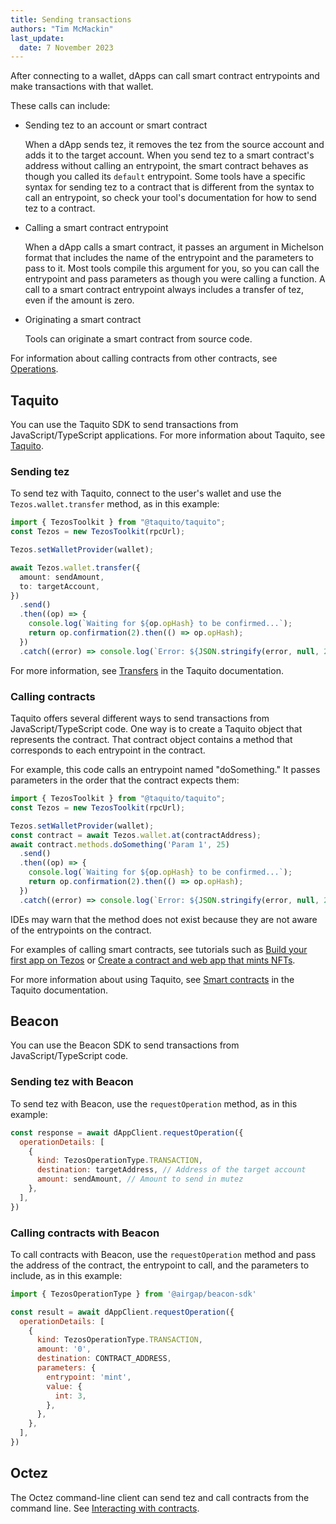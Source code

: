 ```yaml
---
title: Sending transactions
authors: "Tim McMackin"
last_update:
  date: 7 November 2023
---
```

<!-- TODO originating contracts: https://tezostaquito.io/docs/originate -->

After connecting to a wallet, dApps can call smart contract entrypoints and make transactions with that wallet.

These calls can include:

- Sending tez to an account or smart contract

  When a dApp sends tez, it removes the tez from the source account and adds it to the target account.
  When you send tez to a smart contract's address without calling an entrypoint, the smart contract behaves as though you called its `default` entrypoint.
  Some tools have a specific syntax for sending tez to a contract that is different from the syntax to call an entrypoint, so check your tool's documentation for how to send tez to a contract.

- Calling a smart contract entrypoint

  When a dApp calls a smart contract, it passes an argument in Michelson format that includes the name of the entrypoint and the parameters to pass to it.
  Most tools compile this argument for you, so you can call the entrypoint and pass parameters as though you were calling a function.
  A call to a smart contract entrypoint always includes a transfer of tez, even if the amount is zero.

- Originating a smart contract

  Tools can originate a smart contract from source code.

For information about calling contracts from other contracts, see [Operations](../smart-contracts/logic/operations).

## Taquito

You can use the Taquito SDK to send transactions from JavaScript/TypeScript applications.
For more information about Taquito, see [Taquito](./taquito).

### Sending tez

To send tez with Taquito, connect to the user's wallet and use the `Tezos.wallet.transfer` method, as in this example:

```typescript
import { TezosToolkit } from "@taquito/taquito";
const Tezos = new TezosToolkit(rpcUrl);

Tezos.setWalletProvider(wallet);

await Tezos.wallet.transfer({
  amount: sendAmount,
  to: targetAccount,
})
  .send()
  .then((op) => {
    console.log(`Waiting for ${op.opHash} to be confirmed...`);
    return op.confirmation(2).then(() => op.opHash);
  })
  .catch((error) => console.log(`Error: ${JSON.stringify(error, null, 2)}`));
```

For more information, see [Transfers](https://tezostaquito.io/docs/making_transfers) in the Taquito documentation.

### Calling contracts

Taquito offers several different ways to send transactions from JavaScript/TypeScript code.
One way is to create a Taquito object that represents the contract.
That contract object contains a method that corresponds to each entrypoint in the contract.

For example, this code calls an entrypoint named "doSomething."
It passes parameters in the order that the contract expects them:

```javascript
import { TezosToolkit } from "@taquito/taquito";
const Tezos = new TezosToolkit(rpcUrl);

Tezos.setWalletProvider(wallet);
const contract = await Tezos.wallet.at(contractAddress);
await contract.methods.doSomething('Param 1', 25)
  .send()
  .then((op) => {
    console.log(`Waiting for ${op.opHash} to be confirmed...`);
    return op.confirmation(2).then(() => op.opHash);
  })
  .catch((error) => console.log(`Error: ${JSON.stringify(error, null, 2)}`));
```

IDEs may warn that the method does not exist because they are not aware of the entrypoints on the contract.

For examples of calling smart contracts, see tutorials such as [Build your first app on Tezos](../tutorials/build-your-first-app) or [Create a contract and web app that mints NFTs](../tutorials/create-an-nft/nft-taquito).

For more information about using Taquito, see [Smart contracts](https://tezostaquito.io/docs/smartcontracts) in the Taquito documentation.

## Beacon

You can use the Beacon SDK to send transactions from JavaScript/TypeScript code.

### Sending tez with Beacon

To send tez with Beacon, use the `requestOperation` method, as in this example:

```javascript
const response = await dAppClient.requestOperation({
  operationDetails: [
    {
      kind: TezosOperationType.TRANSACTION,
      destination: targetAddress, // Address of the target account
      amount: sendAmount, // Amount to send in mutez
    },
  ],
})
```

### Calling contracts with Beacon

To call contracts with Beacon, use the `requestOperation` method and pass the address of the contract, the entrypoint to call, and the parameters to include, as in this example:

```javascript
import { TezosOperationType } from '@airgap/beacon-sdk'

const result = await dAppClient.requestOperation({
  operationDetails: [
    {
      kind: TezosOperationType.TRANSACTION,
      amount: '0',
      destination: CONTRACT_ADDRESS,
      parameters: {
        entrypoint: 'mint',
        value: {
          int: 3,
        },
      },
    },
  ],
})
```

## Octez

The Octez command-line client can send tez and call contracts from the command line.
See [Interacting with contracts](../developing/octez-client/transactions).
